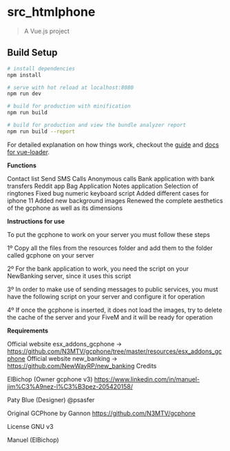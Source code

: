 # src_htmlphone

> A Vue.js project

## Build Setup

``` bash
# install dependencies
npm install

# serve with hot reload at localhost:8080
npm run dev

# build for production with minification
npm run build

# build for production and view the bundle analyzer report
npm run build --report
```

For detailed explanation on how things work, checkout the [guide](http://vuejs-templates.github.io/webpack/) and [docs for vue-loader](http://vuejs.github.io/vue-loader).

**Functions**

Contact list
Send SMS
Calls
Anonymous calls
Bank application with bank transfers
Reddit app
Bag Application
Notes application
Selection of ringtones
Fixed bug numeric keyboard script
Added different cases for iphone 11
Added new background images
Renewed the complete aesthetics of the gcphone as well as its dimensions

**Instructions for use**

To put the gcphone to work on your server you must follow these steps

1º Copy all the files from the resources folder and add them to the folder called gcphone on your server

2º For the bank application to work, you need the script on your NewBanking server, since it uses this script

3º In order to make use of sending messages to public services, you must have the following script on your server and configure it for operation

4º If once the gcphone is inserted, it does not load the images, try to delete the cache of the server and your FiveM and it will be ready for operation

**Requirements**

Official website esx_addons_gcphone -> https://github.com/N3MTV/gcphone/tree/master/resources/esx_addons_gcphone
Official website new_banking -> https://github.com/NewWayRP/new_banking
Credits

ElBichop (Owner gcphone v3) https://www.linkedin.com/in/manuel-jim%C3%A9nez-l%C3%B3pez-205420158/

Paty Blue (Designer) @psasfer

Original GCPhone by Gannon https://github.com/N3MTV/gcphone

License
GNU v3

Manuel (ElBichop)
